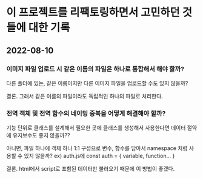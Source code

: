 # 이 프로젝트를 리팩토링하면서 고민하던 것들에 대한 기록

## 2022-08-10

### 이미지 파일 업로드 시 같은 이름의 파일은 하나로 통합해서 해야 할까?

다른 폴더에 있는, 같은 이름이지만 다른 이미지 파일을 업로드할 수도 있지 않을까?

결론. 그래서 같은 이름의 파일이라도 독립적인 하나의 파일로 처리한다.

### 전역 객체 및 전역 함수의 네이밍 중복을 어떻게 해결해야 할까?

기능 단위로 클래스를 설계해서 필요한 곳에 클래스를 생성해서 사용한다면 데이터 절약에 유지보수도 좋지 않을까??

아니면, 파일 하나에 객체 하나 1:1 구성으로 변수, 함수를 담아서 namespace 처럼 사용할 수 있지 않을까? ex) auth.js에 const auth = { variable, function... }

결론. html에서 script로 포함된 데이터만 불러오기 때문에 이 방법이 좋겠다.

